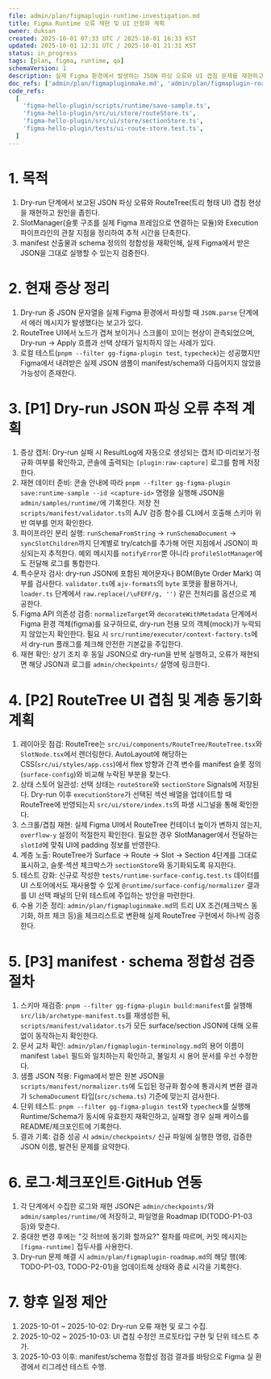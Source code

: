 ```yaml
---
file: admin/plan/figmaplugin-runtime-investigation.md
title: Figma Runtime 오류 재현 및 UI 안정화 계획
owner: duksan
created: 2025-10-01 07:33 UTC / 2025-10-01 16:33 KST
updated: 2025-10-01 12:31 UTC / 2025-10-01 21:31 KST
status: in_progress
tags: [plan, figma, runtime, qa]
schemaVersion: 1
description: 실제 Figma 환경에서 발생하는 JSON 파싱 오류와 UI 겹침 문제를 재현하고 해결하기 위한 단계별 전략과 manifest/schema 검증 절차.
doc_refs: ['admin/plan/figmapluginmake.md', 'admin/plan/figmaplugin-roadmap.md']
code_refs:
  [
    'figma-hello-plugin/scripts/runtime/save-sample.ts',
    'figma-hello-plugin/src/ui/store/routeStore.ts',
    'figma-hello-plugin/src/ui/store/sectionStore.ts',
    'figma-hello-plugin/tests/ui-route-store.test.ts',
  ]
---
```


# 1. 목적

1. Dry-run 단계에서 보고된 JSON 파싱 오류와 RouteTree(트리 형태 UI) 겹침 현상을 재현하고 원인을 좁힌다.
2. SlotManager(슬롯 구조를 실제 Figma 프레임으로 연결하는 모듈)와 Execution 파이프라인의 관찰 지점을 정리하여 추적 시간을 단축한다.
3. manifest 산출물과 schema 정의의 정합성을 재확인해, 실제 Figma에서 받은 JSON을 그대로 실행할 수 있는지 검증한다.

# 2. 현재 증상 정리

1. Dry-run 중 JSON 문자열을 실제 Figma 환경에서 파싱할 때 `JSON.parse` 단계에서 에러 메시지가 발생했다는 보고가 있다.
2. RouteTree UI에서 노드가 겹쳐 보이거나 스크롤이 꼬이는 현상이 관측되었으며, Dry-run → Apply 흐름과 선택 상태가 일치하지 않는 사례가 있다.
3. 로컬 테스트(`pnpm --filter gg-figma-plugin test`, `typecheck`)는 성공했지만 Figma에서 내려받은 실제 JSON 샘플이 manifest/schema와 다듬어지지 않았을 가능성이 존재한다.

# 3. [P1] Dry-run JSON 파싱 오류 추적 계획

1. 증상 캡처: Dry-run 실패 시 ResultLog에 자동으로 생성되는 캡처 ID·미리보기·정규화 여부를 확인하고, 콘솔에 출력되는 `[plugin:raw-capture]` 로그를 함께 저장한다.
2. 재현 데이터 준비: 콘솔 안내에 따라 `pnpm --filter gg-figma-plugin save:runtime-sample --id <capture-id>` 명령을 실행해 JSON을 `admin/samples/runtime/`에 기록한다. 저장 전 `scripts/manifest/validator.ts`의 AJV 검증 함수를 CLI에서 호출해 스키마 위반 여부를 먼저 확인한다.
3. 파이프라인 분리 실행: `runSchemaFromString` → `runSchemaDocument` → `syncSlotChildren`까지 단계별로 try/catch를 추가해 어떤 지점에서 JSON이 파싱되는지 추적한다. 예외 메시지를 `notifyError`뿐 아니라 `profileSlotManager`에도 전달해 로그를 통합한다.
4. 특수문자 검사: dry-run JSON에 포함된 제어문자나 BOM(Byte Order Mark) 여부를 검사한다. `validator.ts`에 `ajv-formats`의 `byte` 포맷을 활용하거나, `loader.ts` 단계에서 `raw.replace(/\uFEFF/g, '')` 같은 전처리를 옵션으로 제공한다.
5. Figma API 의존성 검증: `normalizeTarget`와 `decorateWithMetadata` 단계에서 Figma 환경 객체(figma)를 요구하므로, dry-run 전용 모의 객체(mock)가 누락되지 않았는지 확인한다. 필요 시 `src/runtime/executor/context-factory.ts`에서 dry-run 플래그를 체크해 안전한 기본값을 주입한다.
6. 재현 확인: 상기 조치 후 동일 JSON으로 dry-run을 반복 실행하고, 오류가 재현되면 해당 JSON과 로그를 `admin/checkpoints/` 설명에 링크한다.

# 4. [P2] RouteTree UI 겹침 및 계층 동기화 계획

1. 레이아웃 점검: RouteTree는 `src/ui/components/RouteTree/RouteTree.tsx`와 `SlotNode.tsx`에서 렌더링한다. AutoLayout에 해당하는 CSS(`src/ui/styles/app.css`)에서 flex 방향과 간격 변수를 manifest 슬롯 정의(`surface-config`)와 비교해 누락된 부분을 찾는다.
2. 상태 스토어 일관성: 선택 상태는 `routeStore`와 `sectionStore` Signals에 저장된다. Dry-run 이후 `executionStore`가 선택된 섹션 배열을 업데이트할 때 RouteTree에 반영되는지 `src/ui/store/index.ts`의 파생 시그널을 통해 확인한다.
3. 스크롤/겹침 재현: 실제 Figma UI에서 RouteTree 컨테이너 높이가 변하지 않는지, `overflow-y` 설정이 적절한지 확인한다. 필요한 경우 SlotManager에서 전달하는 `slotId`에 맞춰 UI에 padding 정보를 반영한다.
4. 계층 노출: RouteTree가 Surface → Route → Slot → Section 4단계를 그대로 표시하고, 슬롯·섹션 체크박스가 `sectionStore`와 동기화되도록 유지한다.
5. 테스트 강화: 신규로 작성한 `tests/runtime-surface-config.test.ts` 데이터를 UI 스토어에서도 재사용할 수 있게 `@runtime/surface-config/normalizer` 결과를 UI 선택 패널의 단위 테스트에 주입하는 방안을 마련한다.
6. 수용 기준 정리: `admin/plan/figmapluginmake.md`의 트리 UX 조건(체크박스 동기화, 하프 체크 등)을 체크리스트로 변환해 실제 RouteTree 구현에서 하나씩 검증한다.

# 5. [P3] manifest · schema 정합성 검증 절차

1. 스키마 재검증: `pnpm --filter gg-figma-plugin build:manifest`를 실행해 `src/lib/archetype-manifest.ts`를 재생성한 뒤, `scripts/manifest/validator.ts`가 모든 surface/section JSON에 대해 오류 없이 동작하는지 확인한다.
2. 문서 교차 확인: `admin/plan/figmaplugin-terminology.md`의 용어 이름이 manifest `label` 필드와 일치하는지 확인하고, 불일치 시 용어 문서를 우선 수정한다.
3. 샘플 JSON 적용: Figma에서 받은 원본 JSON을 `scripts/manifest/normalizer.ts`에 도입된 정규화 함수에 통과시켜 변환 결과가 `SchemaDocument` 타입(`src/schema.ts`) 기준에 맞는지 검사한다.
4. 단위 테스트: `pnpm --filter gg-figma-plugin test`와 `typecheck`를 실행해 Runtime/Schema가 동시에 유효한지 재확인하고, 실패할 경우 실패 케이스를 README/체크포인트에 기록한다.
5. 결과 기록: 검증 성공 시 `admin/checkpoints/` 신규 파일에 실행한 명령, 검증한 JSON 이름, 발견된 문제를 요약한다.

# 6. 로그·체크포인트·GitHub 연동

1. 각 단계에서 수집한 로그와 재현 JSON은 `admin/checkpoints/`와 `admin/samples/runtime/`에 저장하고, 파일명을 Roadmap ID(TODO-P1-03 등)와 맞춘다.
2. 중대한 변경 후에는 "깃 허브에 동기화 할까요?" 절차를 따르며, 커밋 메시지는 `[figma-runtime]` 접두사를 사용한다.
3. Dry-run 문제 해결 시 `admin/plan/figmaplugin-roadmap.md`의 해당 행(예: TODO-P1-03, TODO-P2-01)을 업데이트해 상태와 종료 시각을 기록한다.

# 7. 향후 일정 제안

1. 2025-10-01 ~ 2025-10-02: Dry-run 오류 재현 및 로그 수집.
2. 2025-10-02 ~ 2025-10-03: UI 겹침 수정안 프로토타입 구현 및 단위 테스트 추가.
3. 2025-10-03 이후: manifest/schema 정합성 점검 결과를 바탕으로 Figma 실 환경에서 리그레션 테스트 수행.

